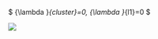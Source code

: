 $ {\lambda }_{cluster}=0, {\lambda }_{l1}=0 $

<img src="https://github.com/Equinoxxxxx/SPN/blob/main/visualized_prototypes/517-5.png">

